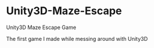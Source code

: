 # Unity3D-Maze-Escape
Unity3D Maze Escape Game

The first game I made while messing around with Unity3D
